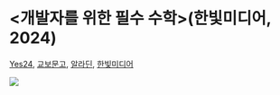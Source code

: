 # <개발자를 위한 필수 수학>(한빛미디어, 2024)

[Yes24](https://www.yes24.com/Product/Goods/126804246), [교보문고](https://product.kyobobook.co.kr/detail/S000213417669), [알라딘](https://www.aladin.co.kr/shop/wproduct.aspx?ItemId=340346630), [한빛미디어](https://hanbit.co.kr/store/books/look.php?p_code=B6844303854)

<img src="https://tensorflow.blog/wp-content/uploads/2024/05/eab09cebb09cec9e90eba5bc-ec9c84ed959c-ed9584ec8898-ec8898ed9599_ed948ceb9eab.png?w=500">
